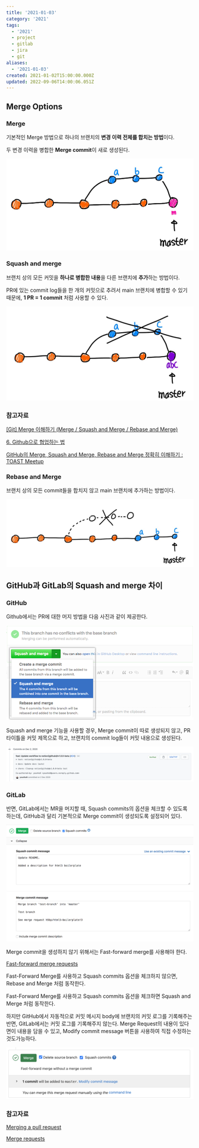 ```yaml
---
title: '2021-01-03'
category: '2021'
tags:
  - '2021'
  - project
  - gitlab
  - jira
  - git
aliases:
  - '2021-01-03'
created: 2021-01-02T15:00:00.000Z
updated: 2022-09-06T14:00:06.051Z
---
```


## Merge Options

### Merge

기본적인 Merge 방법으로 하나의 브랜치의 **변경 이력 전체를 합치는 방법**이다.

두 변경 이력을 병합한 **Merge commit**이 새로 생성된다.

![2021-01-03-image-0](./images/2021-01-03-image-0.png)

### Squash and merge

브랜치 상의 모든 커밋을 **하나로 병합한 내용**을 다른 브랜치에 **추가**하는 방법이다.

PR에 있는 commit log들을 한 개의 커밋으로 추려서 main 브랜치에 병합할 수 있기 때문에, **1 PR = 1 commit** 처럼 사용할 수 있다.

![2021-01-03-image-1](./images/2021-01-03-image-1.png)

### 참고자료

[[Git] Merge 이해하기 (Merge / Squash and Merge / Rebase and Merge)](https://im-developer.tistory.com/182)

[6. Github으로 협업하는 법](https://brunch.co.kr/@anonymdevoo/9)

[GitHub의 Merge, Squash and Merge, Rebase and Merge 정확히 이해하기 : TOAST Meetup](https://meetup.toast.com/posts/122)

### Rebase and Merge

브랜치 상의 모든 commit들을 합치지 않고 main 브랜치에 추가하는 방법이다.

![2021-01-03-image-2](./images/2021-01-03-image-2.png)

## GitHub과 GitLab의 Squash and merge 차이

### GitHub

Github에서는 PR에 대한 머지 방법을 다음 사진과 같이 제공한다.

![2021-01-03-image-3](./images/2021-01-03-image-3.png)

Squash and merge 기능을 사용할 경우, Merge commit이 따로 생성되지 않고, PR 타이틀을 커밋 제목으로 하고, 브랜치의 commit log들이 커밋 내용으로 생성된다.

![2021-01-03-image-4](./images/2021-01-03-image-4.png)

### GitLab

반면, GitLab에서는 MR을 머지할 때, Squash commits의 옵션을 체크할 수 있도록 하는데, GitHub과 달리 기본적으로 Merge commit이 생성되도록 설정되어 있다.

![2021-01-03-image-5](./images/2021-01-03-image-5.png)

Merge commit을 생성하지 않기 위해서는 Fast-forward merge를 사용해야 한다.

[Fast-forward merge requests](https://docs.gitlab.com/ee/user/project/merge_requests/fast_forward_merge.html#enabling-fast-forward-merges)

Fast-Forward Merge를 사용하고 Squash commits 옵션을 체크하지 않으면, Rebase and Merge 처럼 동작한다.

Fast-Forward Merge를 사용하고 Squash commits 옵션을 체크하면 Squash and Merge 처럼 동작한다.

하지만 GitHub에서 자동적으로 커밋 메시지 body에 브랜치의 커밋 로그를 기록해주는반면, GitLab에서는 커밋 로그를 기록해주지 않는다. Merge Request의 내용이 있다면이 내용을 담을 수 있고, Modify commit message 버튼을 사용하여 직접 수정하는 것도가능하다.

![2021-01-03-image-6](./images/2021-01-03-image-6.png)

### 참고자료

[Merging a pull request](https://docs.github.com/en/free-pro-team@latest/github/collaborating-with-issues-and-pull-requests/merging-a-pull-request)

[Merge requests](https://docs.gitlab.com/ee/user/project/merge_requests/)
